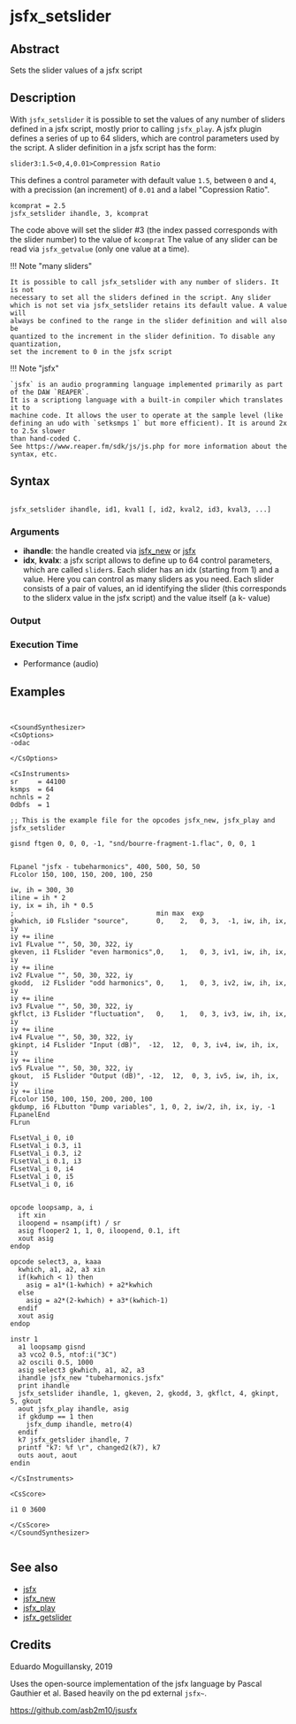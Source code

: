 # jsfx_setslider

## Abstract

Sets the slider values of a jsfx script


## Description

With `jsfx_setslider` it is possible to set the values of any number of sliders
defined in a jsfx script, mostly prior to calling `jsfx_play`.
A jsfx plugin defines a series of up to 64 sliders, which are control parameters
used by the script. A slider definition in a jsfx script has the form:

    slider3:1.5<0,4,0.01>Compression Ratio
    
This defines a control parameter with default value `1.5`, between `0` and `4`,
with a precission (an increment) of `0.01` and a label "Copression Ratio". 

```csound
kcomprat = 2.5
jsfx_setslider ihandle, 3, kcomprat
```
    
The code above will set the slider #3 (the index passed corresponds with the 
slider number) to the value of `kcomprat`
The value of any slider can be read via `jsfx_getvalue` (only one value at a time).

!!! Note "many sliders"

    It is possible to call jsfx_setslider with any number of sliders. It is not
    necessary to set all the sliders defined in the script. Any slider
    which is not set via jsfx_setslider retains its default value. A value will 
    always be confined to the range in the slider definition and will also be 
    quantized to the increment in the slider definition. To disable any quantization,
    set the increment to 0 in the jsfx script

!!! Note "jsfx"

    `jsfx` is an audio programming language implemented primarily as part of the DAW `REAPER`. 
    It is a scriptiong language with a built-in compiler which translates it to 
    machine code. It allows the user to operate at the sample level (like 
    defining an udo with `setksmps 1` but more efficient). It is around 2x to 2.5x slower
    than hand-coded C.
    See https://www.reaper.fm/sdk/js/js.php for more information about the syntax, etc.


## Syntax

```csound

jsfx_setslider ihandle, id1, kval1 [, id2, kval2, id3, kval3, ...]
```    
    
### Arguments

* **ihandle**: the handle created via [jsfx_new] or [jsfx]
* **idx**, **kvalx**: a jsfx script allows to define up to 64 control parameters, which are
  called `slider`s. Each slider has an idx (starting from 1) and a value. Here you can control
  as many sliders as you need. Each slider consists of a pair of values, an id 
  identifying the slider (this corresponds to the sliderx value in the jsfx script) and the
  value itself (a k- value)

### Output

### Execution Time

* Performance (audio)

## Examples

```csound


<CsoundSynthesizer>
<CsOptions>
-odac 

</CsOptions>

<CsInstruments>
sr     = 44100
ksmps  = 64
nchnls = 2
0dbfs  = 1

;; This is the example file for the opcodes jsfx_new, jsfx_play and jsfx_setslider

gisnd ftgen 0, 0, 0, -1, "snd/bourre-fragment-1.flac", 0, 0, 1


FLpanel "jsfx - tubeharmonics", 400, 500, 50, 50
FLcolor 150, 100, 150, 200, 100, 250

iw, ih = 300, 30
iline = ih * 2
iy, ix = ih, ih * 0.5
;                                    min max  exp
gkwhich, i0 FLslider "source",       0,    2,   0, 3,  -1, iw, ih, ix, iy
iy += iline
iv1 FLvalue "", 50, 30, 322, iy
gkeven, i1 FLslider "even harmonics",0,    1,   0, 3, iv1, iw, ih, ix, iy
iy += iline
iv2 FLvalue "", 50, 30, 322, iy
gkodd,  i2 FLslider "odd harmonics", 0,    1,   0, 3, iv2, iw, ih, ix, iy
iy += iline
iv3 FLvalue "", 50, 30, 322, iy
gkflct, i3 FLslider "fluctuation",   0,    1,   0, 3, iv3, iw, ih, ix, iy
iy += iline
iv4 FLvalue "", 50, 30, 322, iy
gkinpt, i4 FLslider "Input (dB)",  -12,  12,  0, 3, iv4, iw, ih, ix, iy
iy += iline
iv5 FLvalue "", 50, 30, 322, iy
gkout,  i5 FLslider "Output (dB)", -12,  12,  0, 3, iv5, iw, ih, ix, iy
iy += iline
FLcolor 150, 100, 150, 200, 200, 100
gkdump, i6 FLbutton "Dump variables", 1, 0, 2, iw/2, ih, ix, iy, -1 
FLpanelEnd
FLrun

FLsetVal_i 0, i0
FLsetVal_i 0.3, i1
FLsetVal_i 0.3, i2
FLsetVal_i 0.1, i3
FLsetVal_i 0, i4
FLsetVal_i 0, i5
FLsetVal_i 0, i6


opcode loopsamp, a, i
  ift xin
  iloopend = nsamp(ift) / sr
  asig flooper2 1, 1, 0, iloopend, 0.1, ift
  xout asig
endop

opcode select3, a, kaaa
  kwhich, a1, a2, a3 xin
  if(kwhich < 1) then
    asig = a1*(1-kwhich) + a2*kwhich
  else
    asig = a2*(2-kwhich) + a3*(kwhich-1)
  endif
  xout asig
endop

instr 1
  a1 loopsamp gisnd
  a3 vco2 0.5, ntof:i("3C")
  a2 oscili 0.5, 1000
  asig select3 gkwhich, a1, a2, a3
  ihandle jsfx_new "tubeharmonics.jsfx"
  print ihandle
  jsfx_setslider ihandle, 1, gkeven, 2, gkodd, 3, gkflct, 4, gkinpt, 5, gkout
  aout jsfx_play ihandle, asig
  if gkdump == 1 then
    jsfx_dump ihandle, metro(4)
  endif
  k7 jsfx_getslider ihandle, 7
  printf "k7: %f \r", changed2(k7), k7
  outs aout, aout
endin

</CsInstruments>

<CsScore>

i1 0 3600

</CsScore>
</CsoundSynthesizer>


```


## See also

* [jsfx]
* [jsfx_new]
* [jsfx_play]
* [jsfx_getslider]

## Credits

Eduardo Moguillansky, 2019

Uses the open-source implementation of the jsfx language by Pascal Gauthier et al. Based heavily on
the pd external `jsfx~`.

https://github.com/asb2m10/jsusfx

[jsfx]: jsfx.md
[jsfx_new]: jsfx_new.md
[jsfx_play]: jsfx_play.md
[jsfx_getslider]: jsfx_getslider.md
